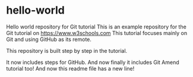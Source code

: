 # hello-world
Hello world repository for Git tutorial
This is an example repository for the Git tutorial on https://www.w3schools.com
This tutorial focuses mainly on Git and using GitHub as its remote.

This repository is built step by step in the tutorial.

It now includes steps for GitHub.
And now finally it includes Git Amend tutorial too!
And now this readme file has a new line!